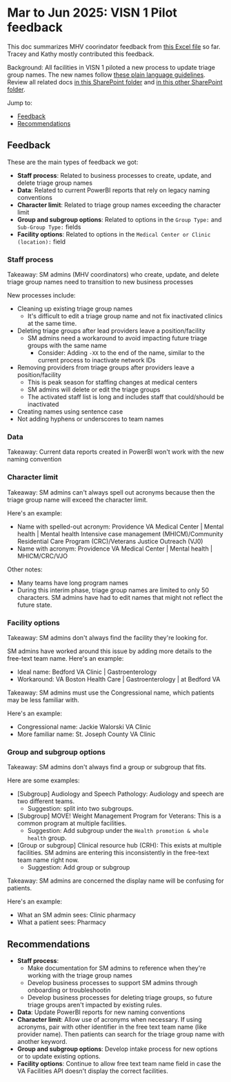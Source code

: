 # Mar to Jun 2025: VISN 1 Pilot feedback
This doc summarizes MHV coorindator feedback from [this Excel file](https://dvagov.sharepoint.com/:x:/r/sites/PlainLanguageCareTeamNamespilot/Shared%20Documents/Plain%20Language%20Care%20Team%20Names%20pilot%20feedback/Feedback.xlsx?d=w983d377621b342e5bde9c1af311aa9f5&csf=1&web=1&e=rk8X0w) so far. Tracey and Kathy mostly contributed this feedback.

Background: All facilities in VISN 1 piloted a new process to update triage group names. The new names follow [these plain language guidelines](https://dvagov.sharepoint.com/:w:/r/sites/HealthApartment/Shared%20Documents/Secure%20Messaging/Improving%20care%20team%20names/2024.09.17%20Plain%20language%20triage%20groups%20rules%20for%20patient-facing%20requir.docx?d=w6d2468e423a64d7cba1172f01e2e364f&csf=1&web=1&e=i7oHFa). Review all related docs [in this SharePoint folder](https://dvagov.sharepoint.com/:f:/s/PlainLanguageCareTeamNamespilot/EoCUJCL8T19JuUto4ROp5OMBCi0TORzmPJJolBg5_leKkg?e=oswA7K) and [in this other SharePoint folder](https://dvagov.sharepoint.com/:w:/r/sites/HealthApartment/Shared%20Documents/Secure%20Messaging/Improving%20care%20team%20names/2024.09.17%20Plain%20language%20triage%20groups%20rules%20for%20patient-facing%20requir.docx?d=w6d2468e423a64d7cba1172f01e2e364f&csf=1&web=1&e=S0Cv0B).

Jump to: 
- [Feedback](#feedback)
- [Recommendations](#recommendations)

## Feedback
These are the main types of feedback we got:
- **Staff process**: Related to business processes to create, update, and delete triage group names
- **Data**: Related to current PowerBI reports that rely on legacy naming conventions
- **Character limit**: Related to triage group names exceeding the character limit 
- **Group and subgroup options**: Related to options in the `Group Type:` and `Sub-Group Type:` fields
- **Facility options**: Related to options in the `Medical Center or Clinic (location):` field

### Staff process
Takeaway: SM admins (MHV coordinators) who create, update, and delete triage group names need to transition to new business processes

New processes include: 
- Cleaning up existing triage group names
   - It's difficult to edit a triage group name and not fix inactivated clinics at the same time.
- Deleting triage groups after lead providers leave a position/facility
   - SM admins need a workaround to avoid impacting future triage groups with the same name
      - Consider: Adding `-XX` to the end of the name, similar to the current process to inactivate network IDs
- Removing providers from triage groups after providers leave a position/facility
   - This is peak season for staffing changes at medical centers
   - SM admins will delete or edit the triage groups
   - The activated staff list is long and includes staff that could/should be inactivated
- Creating names using sentence case
- Not adding hyphens or underscores to team names

### Data
Takeaway: Current data reports created in PowerBI won't work with the new naming convention

### Character limit
Takeaway: SM admins can't always spell out acronyms because then the triage group name will exceed the character limit.

Here's an example:
- Name with spelled-out acronym: Providence VA Medical Center | Mental health | Mental health Intensive case management (MHICM)/Community Residential Care Program (CRC)/Veterans Justice  Outreach (VJ0)
- Name with acronym: Providence VA Medical Center | Mental health | MHICM/CRC/VJO

Other notes: 
- Many teams have long program names
- During this interim phase, triage group names are limited to only 50 characters. SM admins have had to edit names that might not reflect the future state.
  
### Facility options
Takeaway: SM admins don't always find the facility they're looking for.

SM admins have worked around this issue by adding more details to the free-text team name. Here's an example:
- Ideal name: Bedford VA Clinic | Gastroenterology
- Workaround: VA Boston Health Care | Gastroenterology | at Bedford VA

Takeaway: SM admins must use the Congressional name, which patients may be less familiar with. 

Here's an example: 
- Congressional name: Jackie Walorski VA Clinic
- More familiar name: St. Joseph County VA Clinic

### Group and subgroup options
Takeaway: SM admins don't always find a group or subgroup that fits. 

Here are some examples: 
- [Subgroup] Audiology and Speech Pathology: Audiology and speech are two different teams.
   - Suggestion: split into two subgroups.
- [Subgroup] MOVE! Weight Management Program for Veterans: This is a common program at multiple facilities.
   - Suggestion: Add subgroup under the `Health promotion & whole health` group.
- [Group or subgroup] Clinical resource hub (CRH): This exists at multiple facilities. SM admins are entering this inconsistently in the free-text team name right now.
   - Suggestion: Add group or subgroup
 
Takeaway: SM admins are concerned the display name will be confusing for patients. 

Here's an example: 
- What an SM admin sees: Clinic pharmacy
- What a patient sees: Pharmacy 


## Recommendations
- **Staff process**:
   - Make documentation for SM admins to reference when they're working with the triage group names
   - Develop business processes to support SM admins through onboarding or troubleshootin
   - Develop business processes for deleting triage groups, so future triage groups aren't impacted by existing rules.
- **Data**: Update PowerBI reports for new naming conventions
- **Character limit**: Allow use of acronyms when necessary. If using acronyms, pair with other identifier in the free text team name (like provider name). Then patients can search for the triage group name with another keyword.
- **Group and subgroup options**: Develop intake process for new options or to update existing options.
- **Facility options**: Continue to allow free text team name field in case the VA Facilities API doesn't display the correct facilities.
